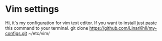 # Vim settings
Hi, it's my configuration for vim text editor.
If you want to install just paste this command to your terminal.
git clone https://github.com/LinarKhIl/my-configs.git ~/etc/vim/
